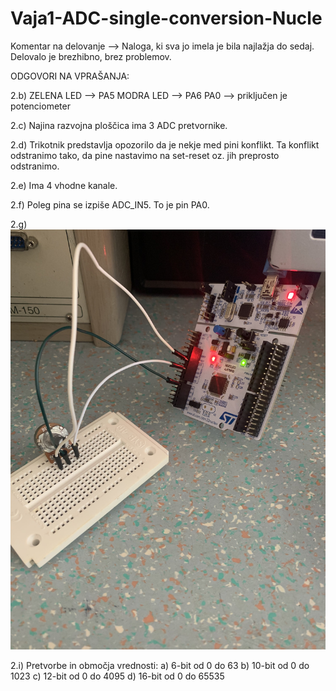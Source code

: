 # Vaja1-ADC-single-conversion-Nucle

Komentar na delovanje --> Naloga, ki sva jo imela je bila najlažja do sedaj. Delovalo je brezhibno, brez problemov. 

ODGOVORI NA VPRAŠANJA:

2.b) ZELENA LED --> PA5
     MODRA LED  --> PA6
     PA0 --> priključen je potenciometer

2.c) Najina razvojna ploščica ima 3 ADC pretvornike.

2.d) Trikotnik predstavlja opozorilo da je nekje med pini konflikt.
     Ta konflikt odstranimo tako, da pine nastavimo na set-reset oz. jih preprosto odstranimo.
     
2.e) Ima 4 vhodne kanale.

2.f) Poleg pina se izpiše ADC_IN5.
     To je pin PA0.
     
2.g)![Slika vezave](https://raw.githubusercontent.com/bozoslapy/Vaja1-ADC-single-conversion-Nucle/ce487797f4007e2db037bb41d3f2649485683608/IMG_0160.jpeg)

2.i) Pretvorbe in območja vrednosti:
     a) 6-bit  od 0 do 63 
     b) 10-bit od 0 do 1023
     c) 12-bit od 0 do 4095
     d) 16-bit od 0 do 65535
